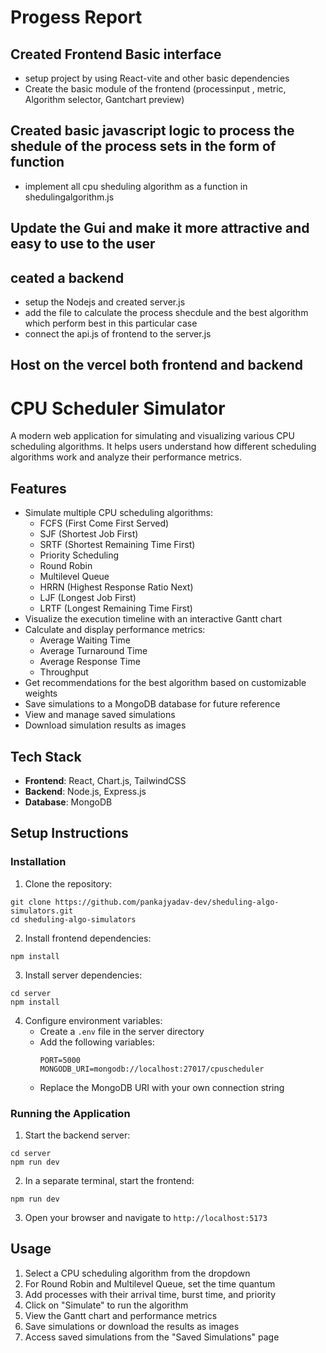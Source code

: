 # Progess Report
## Created Frontend Basic interface
  - setup project by using React-vite and other basic dependencies
  - Create the basic module of the frontend (processinput , metric, Algorithm selector, Gantchart preview)
## Created basic javascript logic to process the shedule of the process sets in the form of function
  - implement all cpu sheduling algorithm as a function in shedulingalgorithm.js
## Update the Gui and make it more attractive and easy to use to the user
## ceated a backend
  - setup the Nodejs and created server.js
  - add the file to calculate the process shecdule and the best algorithm which perform best in this particular case
  - connect the api.js of frontend to the server.js
## Host on the vercel both frontend and backend

# CPU Scheduler Simulator

A modern web application for simulating and visualizing various CPU scheduling algorithms. It helps users understand how different scheduling algorithms work and analyze their performance metrics.

## Features

- Simulate multiple CPU scheduling algorithms:
  - FCFS (First Come First Served)
  - SJF (Shortest Job First)
  - SRTF (Shortest Remaining Time First)
  - Priority Scheduling
  - Round Robin
  - Multilevel Queue
  - HRRN (Highest Response Ratio Next)
  - LJF (Longest Job First)
  - LRTF (Longest Remaining Time First)
- Visualize the execution timeline with an interactive Gantt chart
- Calculate and display performance metrics:
  - Average Waiting Time
  - Average Turnaround Time
  - Average Response Time
  - Throughput
- Get recommendations for the best algorithm based on customizable weights
- Save simulations to a MongoDB database for future reference
- View and manage saved simulations
- Download simulation results as images

## Tech Stack

- **Frontend**: React, Chart.js, TailwindCSS
- **Backend**: Node.js, Express.js
- **Database**: MongoDB

## Setup Instructions
### Installation

1. Clone the repository:

```
git clone https://github.com/pankajyadav-dev/sheduling-algo-simulators.git
cd sheduling-algo-simulators
```

2. Install frontend dependencies:

```
npm install
```

3. Install server dependencies:

```
cd server
npm install
```

4. Configure environment variables:
   - Create a `.env` file in the server directory
   - Add the following variables:
     ```
     PORT=5000
     MONGODB_URI=mongodb://localhost:27017/cpuscheduler 
     ```
   - Replace the MongoDB URI with your own connection string

### Running the Application

1. Start the backend server:

```
cd server
npm run dev
```

2. In a separate terminal, start the frontend:

```
npm run dev
```

3. Open your browser and navigate to `http://localhost:5173`

## Usage

1. Select a CPU scheduling algorithm from the dropdown
2. For Round Robin and Multilevel Queue, set the time quantum
3. Add processes with their arrival time, burst time, and priority
4. Click on "Simulate" to run the algorithm
5. View the Gantt chart and performance metrics
6. Save simulations or download the results as images
7. Access saved simulations from the "Saved Simulations" page



